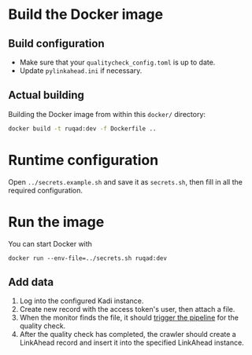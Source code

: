 # Build the Docker image #

## Build configuration ##

- Make sure that your `qualitycheck_config.toml` is up to date.
- Update `pylinkahead.ini` if necessary.

## Actual building ##

Building the Docker image from within this `docker/` directory:

```sh
docker build -t ruqad:dev -f Dockerfile ..
```

# Runtime configuration #

Open `../secrets.example.sh` and save it as `secrets.sh`, then fill in all the required
configuration.

# Run the image #

You can start Docker with

`docker run --env-file=../secrets.sh ruqad:dev`

## Add data ##

1. Log into the configured Kadi instance.
2. Create new record with the access token's user, then attach a file.
3. When the monitor finds the file, it should [trigger the pipeline](https://gitlab.indiscale.com/caosdb/customers/f-fit/demonstrator4.2-example-data/-/pipelines/) for the quality check.
4. After the quality check has completed, the crawler should create a LinkAhead record and insert it
   into the specified LinkAhead instance.
